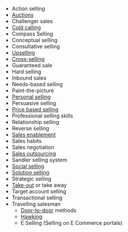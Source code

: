-   Action selling
-   [Auctions](https://en.wikipedia.org/wiki/Auction "Auction")
-   Challenger sales
-   [Cold calling](https://en.wikipedia.org/wiki/Cold_calling "Cold calling")
-   Compass Selling
-   Conceptual selling
-   Consultative selling
-   [Upselling](https://en.wikipedia.org/wiki/Upselling "Upselling")
-   [Cross-selling](https://en.wikipedia.org/wiki/Cross-selling "Cross-selling")
-   Guaranteed sale
-   Hard selling
-   Inbound sales
-   Needs-based selling
-   Paint-the-picture
-   [Personal selling](https://en.wikipedia.org/wiki/Personal_selling "Personal selling")
-   Persuasive selling
-   [Price based selling](https://en.wikipedia.org/wiki/Price_based_selling "Price based selling")
-   Professional selling skills
-   Relationship selling
-   Reverse selling
-   [Sales enablement](https://en.wikipedia.org/wiki/Mobile_sales_enablement#Sales_Enablement "Mobile sales enablement")
-   Sales habits
-   Sales negotiation
-   [Sales outsourcing](https://en.wikipedia.org/wiki/Sales_outsourcing "Sales outsourcing")
-   Sandler selling system
-   [Social selling](https://en.wikipedia.org/wiki/Social_selling "Social selling")
-   [Solution selling](https://en.wikipedia.org/wiki/Solution_selling "Solution selling")
-   Strategic selling
-   [Take-out](https://en.wikipedia.org/wiki/Take-out "Take-out") or take away
-   Target account selling
-   Transactional selling
-   Travelling salesman
    -   [Door-to-door](https://en.wikipedia.org/wiki/Door-to-door "Door-to-door") methods
    -   [Hawking](https://en.wikipedia.org/wiki/Hawker_(trade) "Hawker (trade)")
    -   E Selling (Selling on E Commerce portals)